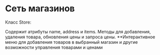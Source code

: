 # Сеть магазинов
Класс Store:

Содержит атрибуты name, address и items.
Методы для добавления, удаления товара, обновления цены и запроса цены.
**Интерактивное меню для добавления товаров в выбранный магазин и
другие возможности управления товарами и ценами
